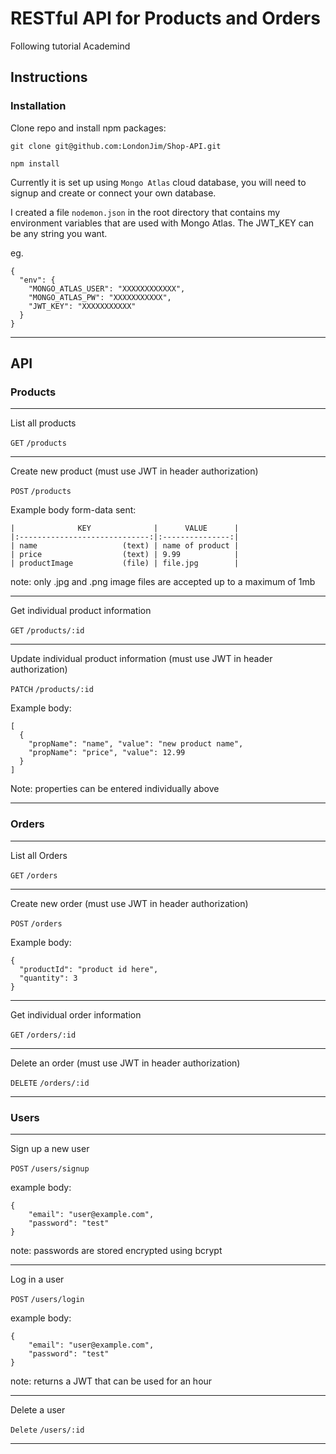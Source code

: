 # RESTful API for Products and Orders

Following tutorial Academind

## Instructions

### Installation
Clone repo and install npm packages:

`git clone git@github.com:LondonJim/Shop-API.git`

`npm install`

Currently it is set up using `Mongo Atlas` cloud database, you will need to signup and create or connect your own database.

I created a file `nodemon.json` in the root directory that contains my environment variables that are used with Mongo Atlas. The JWT_KEY can be any string you want.

eg.
```
{
  "env": {
    "MONGO_ATLAS_USER": "XXXXXXXXXXXX",
    "MONGO_ATLAS_PW": "XXXXXXXXXXX",
    "JWT_KEY": "XXXXXXXXXXX"
  }
}
```
----

## API

### Products

----
List all products

`GET` `/products`

----

Create new product (must use JWT in header authorization)

`POST` `/products`

Example body form-data sent:
```
|              KEY              |      VALUE      |
|:-----------------------------:|:---------------:|
| name                   (text) | name of product |
| price                  (text) | 9.99            |
| productImage           (file) | file.jpg        |
```
note: only .jpg and .png image files are accepted up to a maximum of 1mb

----
Get individual product information

`GET` `/products/:id`

----

Update individual product information (must use JWT in header authorization)

`PATCH` `/products/:id`

Example body:
```
[
  {
    "propName": "name", "value": "new product name",
    "propName": "price", "value": 12.99
  }
]
```
Note: properties can be entered individually above

----

### Orders
----

List all Orders

`GET` `/orders`

----

Create new order (must use JWT in header authorization)

`POST` `/orders`

Example body:
```
{
  "productId": "product id here",
  "quantity": 3
}
```

----

Get individual order information

`GET` `/orders/:id`

----

Delete an order (must use JWT in header authorization)

`DELETE` `/orders/:id`

----

### Users
----
Sign up a new user

`POST` `/users/signup`

example body:
```
{
    "email": "user@example.com",
    "password": "test"
}
```
note: passwords are stored encrypted using bcrypt

----

Log in a user

`POST` `/users/login`

example body:
```
{
    "email": "user@example.com",
    "password": "test"
}
```
note: returns a JWT that can be used for an hour

----

Delete a user

`Delete` `/users/:id`

----
